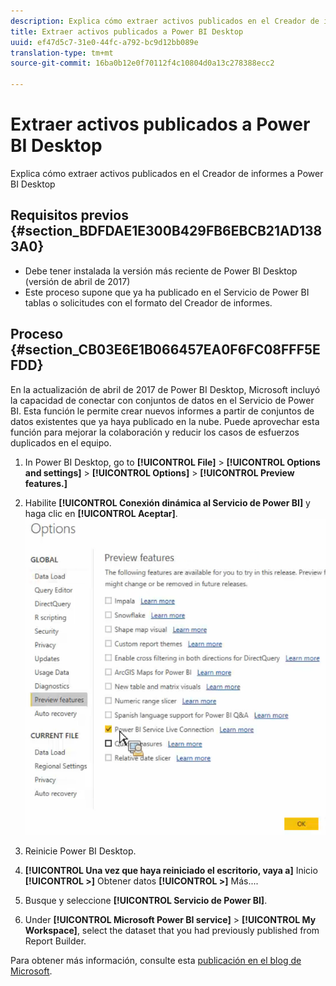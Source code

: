 ```yaml
---
description: Explica cómo extraer activos publicados en el Creador de informes a Power BI Desktop
title: Extraer activos publicados a Power BI Desktop
uuid: ef47d5c7-31e0-44fc-a792-bc9d12bb089e
translation-type: tm+mt
source-git-commit: 16ba0b12e0f70112f4c10804d0a13c278388ecc2

---
```



# Extraer activos publicados a Power BI Desktop

Explica cómo extraer activos publicados en el Creador de informes a Power BI Desktop

## Requisitos previos {#section_BDFDAE1E300B429FB6EBCB21AD1383A0}

* Debe tener instalada la versión más reciente de Power BI Desktop (versión de abril de 2017)
* Este proceso supone que ya ha publicado en el Servicio de Power BI tablas o solicitudes con el formato del Creador de informes.

## Proceso {#section_CB03E6E1B066457EA0F6FC08FFF5EFDD}

En la actualización de abril de 2017 de Power BI Desktop, Microsoft incluyó la capacidad de conectar con conjuntos de datos en el Servicio de Power BI. Esta función le permite crear nuevos informes a partir de conjuntos de datos existentes que ya haya publicado en la nube. Puede aprovechar esta función para mejorar la colaboración y reducir los casos de esfuerzos duplicados en el equipo.

1. In Power BI Desktop, go to **[!UICONTROL File]** &gt; **[!UICONTROL Options and settings]** &gt; **[!UICONTROL Options]** &gt; **[!UICONTROL Preview features.]**
1. Habilite **[!UICONTROL Conexión dinámica al Servicio de Power BI]** y haga clic en **[!UICONTROL Aceptar]**. ![](assets/bi-preview-features.png)

1. Reinicie Power BI Desktop.
1. **[!UICONTROL Una vez que haya reiniciado el escritorio, vaya a]** Inicio **[!UICONTROL &gt;]** Obtener datos **[!UICONTROL &gt;]** Más....
1. Busque y seleccione **[!UICONTROL Servicio de Power BI]**.
1. Under **[!UICONTROL Microsoft Power BI service]** &gt; **[!UICONTROL My Workspace]**, select the dataset that you had previously published from Report Builder.

Para obtener más información, consulte esta [publicación en el blog de Microsoft](https://powerbi.microsoft.com/en-us/blog/connecting-to-datasets-in-the-power-bi-service-from-desktop/).
